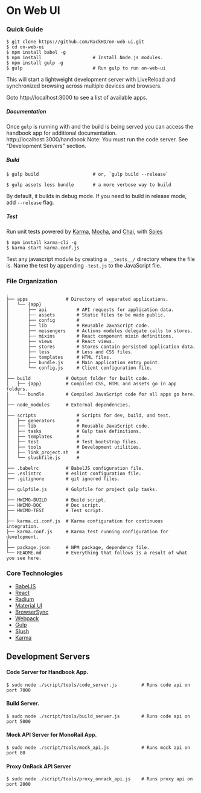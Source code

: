 # On Web UI

### Quick Guide

```shell
$ git clone https://github.com/RackHD/on-web-ui.git
$ cd on-web-ui
$ npm install babel -g
$ npm install                   # Install Node.js modules.
$ npm install gulp -g
$ gulp                          # Run gulp to run on-web-ui
```

This will start a lightweight development server with LiveReload and
synchronized browsing across multiple devices and browsers.

Goto http://localhost:3000 to see a list of available apps.

##### Documentation
Once `gulp` is running with and the build is being served you can access the handbook app for additional documentation.
http://localhost:3000/handbook
Note: You must run the code server. See "Development Servers" section.

##### Build
```shell
$ gulp build                    # or, `gulp build --release`
```
```shell
$ gulp assets less bundle       # a more verbose way to build
```
By default, it builds in debug mode. If you need to build in release mode, add
`--release` flag.

##### Test
Run unit tests powered by [Karma](http://karma-runner.github.io/),
    [Mocha](http://mochajs.org/), and
    [Chai](http://chaijs.com/), with [Spies](https://github.com/chaijs/chai-spies)
```shell
$ npm install karma-cli -g
$ karma start karma.conf.js
```
Test any javascript module by creating a `__tests__/` directory where
the file is. Name the test by appending `-test.js` to the JavaScript file.

### File Organization
```
.
├── apps              # Directory of separated applications.
│   └── {app}
│       ├── api           # API requests for application data.
│       ├── assets        # Static files to be made public.
│       ├── config        #
│       ├── lib           # Reusable JavaScript code.
│       ├── messengers    # Actions modules delegate calls to stores.
│       ├── mixins        # React component mixin definitions.
│       ├── views         # React views.
│       ├── stores        # Stores contain persisted application data.
│       ├── less          # Less and CSS files.
│       ├── templates     # HTML files.
│       ├── bundle.js     # Main application entry point.
│       └── config.js     # Client configuration file.
│
├── build             # Output folder for built code.
│   ├── {app}         # Compiled CSS, HTML and assets go in app folders.
│   └── bundle        # Compiled JavaScript code for all apps go here.
│
├── node_modules      # External dependencies.
│
├── scripts               # Scripts for dev, build, and test.
│   ├── generators        #
│   ├── lib               # Reusable JavaScript code.
│   ├── tasks             # Gulp task definitions.
│   ├── templates         #
│   ├── test              # Test bootstrap files.
│   ├── tools             # Development utilities.
│   ├── link_project.sh   #
│   └── slushfile.js      #
│
├── .babelrc          # BabelJS configuration file.
├── .eslintrc         # eslint configuration file.
├── .gitignore        # git ignored files.
│
├── gulpfile.js       # Gulpfile for project gulp tasks.
│
├── HWIMO-BUILD       # Build script.
├── HWIMO-DOC         # Doc script.
├── HWIMO-TEST        # Test script.
│
├── karma.ci.conf.js  # Karma configuration for continuous integration.
├── karma.conf.js     # Karma test running configuration for development.
│
├── package.json      # NPM package, dependency file.
└── README.md         # Everything that follows is a result of what you see here.
```

### Core Technologies
 * [BabelJS](http://babeljs.io/docs/learn-es2015/#ecmascript-6-features')
 * [React](https://facebook.github.io/react/docs/getting-started.html)
 * [Radium](http://projects.formidablelabs.com/radium/)
 * [Material UI](http://material-ui.com/#/components/appbar)
 * [BrowserSync](http://www.browsersync.io/)
 * [Webpack](http://webpack.github.io/)
 * [Gulp](http://gulpjs.com/)
 * [Slush](http://slushjs.github.io/)
 * [Karma](http://karma-runner.github.io/)

## Development Servers
#### Code Server for Handbook App.
```shell
$ sudo node ./script/tools/code_server.js         # Runs code api on port 7000
```
#### Build Server.
```shell
$ sudo node ./script/tools/build_server.js        # Runs code api on port 5000
```
#### Mock API Server for MonoRail App.
```shell
$ sudo node ./script/tools/mock_api.js            # Runs mock api on port 80
```
#### Proxy OnRack API Server
```shell
$ sudo node ./script/tools/proxy_onrack_api.js    # Runs proxy api on port 2000
```

